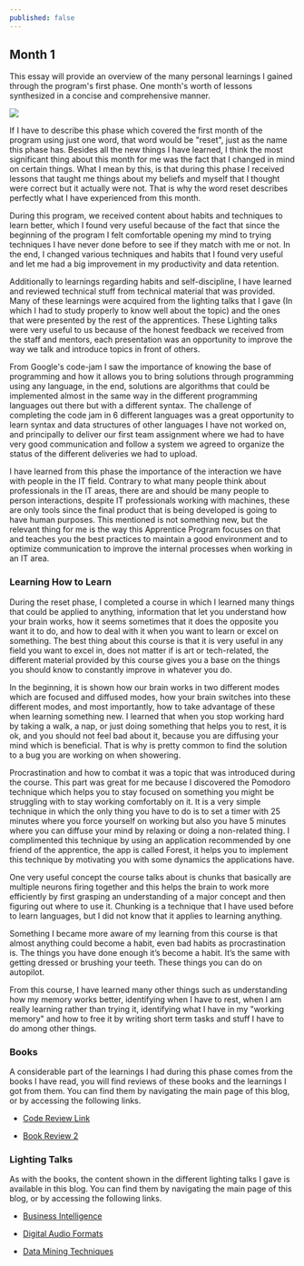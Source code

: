 ```yaml
---
published: false
---
```

## Month 1
This essay will provide an overview of the many personal learnings I gained through the program's first phase. One month's worth of lessons synthesized in a concise and comprehensive manner.

![](https://i.ibb.co/hBvKJZk/Reset-Phase-Sketch.png)

If I have to describe this phase which covered the first month of the program using just one word, that word would be "reset", just as the name this phase has. Besides all the new things I have learned, I think the most significant thing about this month for me was the fact that I changed in mind on certain things. What I mean by this, is that during this phase I received lessons that taught me things about my beliefs and myself that I thought were correct but it actually were not. That is why the word reset describes perfectly what I have experienced from this month.

During this program, we received content about habits and techniques to learn better, which I found very useful because of the fact that since the beginning of the program I felt comfortable opening my mind to trying techniques I have never done before to see if they match with me or not. In the end, I changed various techniques and habits that I found very useful and let me had a big improvement in my productivity and data retention.

Additionally to learnings regarding habits and self-discipline, I have learned and reviewed technical stuff from technical material that was provided. Many of these learnings were acquired from the lighting talks that I gave (In which I had to study properly to know well about the topic) and the ones that were presented by the rest of the apprentices. These Lighting talks were very useful to us because of the honest feedback we received from the staff and mentors, each presentation was an opportunity to improve the way we talk and introduce topics in front of others.

From Google's code-jam I saw the importance of knowing the base of programming and how it allows you to bring solutions through programming using any language, in the end, solutions are algorithms that could be implemented almost in the same way in the different programming languages out there but with a different syntax. The challenge of completing the code jam in 6 different languages was a great opportunity to learn syntax and data structures of other languages I have not worked on, and principally to deliver our first team assignment where we had to have very good communication and follow a system we agreed to organize the status of the different deliveries we had to upload.

I have learned from this phase the importance of the interaction we have with people in the IT field. Contrary to what many people think about professionals in the IT areas, there are and should be many people to person interactions, despite IT professionals working with machines, these are only tools since the final product that is being developed is going to have human purposes. This mentioned is not something new, but the relevant thing for me is the way this Apprentice Program focuses on that and teaches you the best practices to maintain a good environment and to optimize communication to improve the internal processes when working in an IT area.  

### Learning How to Learn  
During the reset phase, I completed a course in which I learned many things that could be applied to anything, information that let you understand how your brain works, how it seems sometimes that it does the opposite you want it to do, and how to deal with it when you want to learn or excel on something. The best thing about this course is that it is very useful in any field you want to excel in, does not matter if is art or tech-related, the different material provided by this course gives you a base on the things you should know to constantly improve in whatever you do.

In the beginning, it is shown how our brain works in two different modes which are focused and diffused modes, how your brain switches into these different modes, and most importantly, how to take advantage of these when learning something new. I learned that when you stop working hard by taking a walk, a nap, or just doing something that helps you to rest, it is ok, and you should not feel bad about it, because you are diffusing your mind which is beneficial. That is why is pretty common to find the solution to a bug you are working on when showering.

Procrastination and how to combat it was a topic that was introduced during the course. This part was great for me because I discovered the Pomodoro technique which helps you to stay focused on something you might be struggling with to stay working comfortably on it. It is a very simple technique in which the only thing you have to do is to set a timer with 25 minutes where you force yourself on working but also you have 5 minutes where you can diffuse your mind by relaxing or doing a non-related thing. I complimented this technique by using an application recommended by one friend of the apprentice, the app is called Forest, it helps you to implement this technique by motivating you with some dynamics the applications have.

One very useful concept the course talks about is chunks that basically are multiple neurons firing together and this helps the brain to work more efficiently by first grasping an understanding of a major concept and then figuring out where to use it. Chunking is a technique that I have used before to learn languages, but I did not know that it applies to learning anything.

Something I became more aware of my learning from this course is that almost anything could become a habit, even bad habits as procrastination is. The things you have done enough it’s become a habit. It’s the same with getting dressed or brushing your teeth. These things you can do on autopilot.

From this course, I have learned many other things such as understanding how my memory works better, identifying when I have to rest, when I am really learning rather than trying it, identifying what I have in my "working memory" and how to free it by writing short term tasks and stuff I have to do among other things.

### Books  
A considerable part of the learnings I had during this phase comes from the books I have read, you will find reviews of these books and the learnings I got from them. You can find them by navigating the main page of this blog, or by accessing the following links.  

- [Code Review Link](https://levingar.github.io/Book-Review/ "Code. The Hidden Language of Computer Hardware and Software Book Review")

- [Book Review 2](https://levingar.github.io/Book-Review-2/ "The Passionate Programmer Review")


### Lighting Talks  
As with the books, the content shown in the different lighting talks I gave is available in this blog. You can find them by navigating the main page of this blog, or by accessing the following links.

- [Business Intelligence](https://levingar.github.io/Business-Intelligence/ "Business Intelligence")

- [Digital Audio Formats](https://levingar.github.io/Digital-Audio-Formats/ "Digital Audio Formats")

- [Data Mining Techniques](https://levingar.github.io/Data-mining-Techniques/ "Data Mining Techniques")




